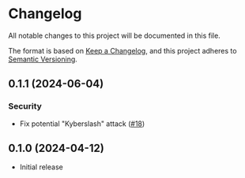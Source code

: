 # Changelog

All notable changes to this project will be documented in this file.

The format is based on [Keep a Changelog](https://keepachangelog.com/en/1.0.0/),
and this project adheres to [Semantic Versioning](https://semver.org/spec/v2.0.0.html).

## 0.1.1 (2024-06-04)
### Security
- Fix potential "Kyberslash" attack ([#18])

[#18]: https://github.com/RustCrypto/KEMs/pull/18

## 0.1.0 (2024-04-12)

- Initial release
